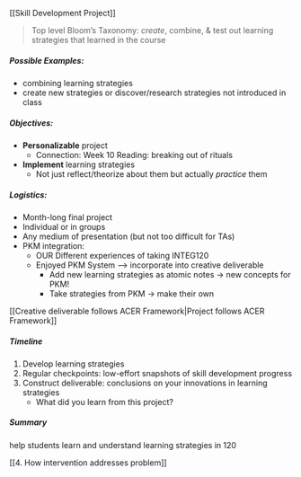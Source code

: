 [[Skill Development Project]]

> Top level Bloom’s Taxonomy: _create_, combine, & test out learning strategies that learned in the course

##### Possible Examples:

- combining learning strategies
- create new strategies or discover/research strategies not introduced in class

##### Objectives:

- **Personalizable** project
  - Connection: Week 10 Reading: breaking out of rituals
- **Implement** learning strategies
  - Not just reflect/theorize about them but actually _practice_ them

##### Logistics:

- Month-long final project
- Individual or in groups
- Any medium of presentation (but not too difficult for TAs)
- PKM integration:
  - OUR Different experiences of taking INTEG120
  - Enjoyed PKM System --> incorporate into creative deliverable
    - Add new learning strategies as atomic notes → new concepts for PKM!
    - Take strategies from PKM → make their own

[[Creative deliverable follows ACER Framework|Project follows ACER Framework]]

##### Timeline

1. Develop learning strategies
2. Regular checkpoints: low-effort snapshots of skill development progress
3. Construct deliverable: conclusions on your innovations in learning strategies
   - What did you learn from this project?

##### Summary

help students learn and understand learning strategies in 120

[[4. How intervention addresses problem]]
